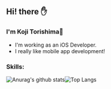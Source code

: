 
## Hi! there ✋
### I'm Koji Torishima📱
- I'm working as an iOS Developer.
- I really like mobile app development!

### Skills:
<!-- <img src="https://img.icons8.com/color/48/000000/swift.svg"/><img src="https://img.icons8.com/fluent/48/000000/swiftui.svg"/><img src="https://img.icons8.com/color/48/000000/git.svg"/><img src="https://img.icons8.com/color/48/000000/xcode.svg"/><img src="https://img.icons8.com/fluent/48/000000/visual-studio-code-2019.svg"/>
 -->
![Anurag's github stats](https://github-readme-stats.vercel.app/api?username=koji-torishima&count_private=true&show_icons=true&hide_border=true)![Top Langs](https://github-readme-stats.vercel.app/api/top-langs/?username=koji-torishima&layout=compact&count_private=true&show_icons=true&hide_border=true)

<!--これはみて欲しいレポジトリを追加できる>
<!--[![ReadMe Card](https://github-readme-stats.vercel.app/api/pin/?username=anuraghazra&repo=github-readme-stats)](https://github.com/anuraghazra/github-readme-stats)
-->

<!--<img src="https://img.icons8.com/color/48/000000/javascript.svg"/><img src="https://img.icons8.com/color/48/000000/typescript.svg"/><img src="https://img.icons8.com/color/48/000000/react-native.svg"/>>
